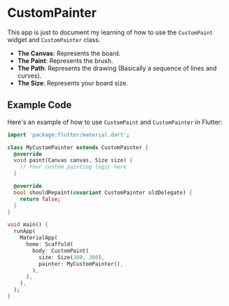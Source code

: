 # CustomPainter

This app is just to document my learning of how to use the `CustomPaint` widget and `CustomPainter` class.

- **The Canvas**: Represents the board.
- **The Paint**: Represents the brush.
- **The Path**: Represents the drawing (Basically a sequence of lines and curves).
- **The Size**: Represents your board size.

## Example Code

Here's an example of how to use `CustomPaint` and `CustomPainter` in Flutter:

```dart
import 'package:flutter/material.dart';

class MyCustomPainter extends CustomPainter {
  @override
  void paint(Canvas canvas, Size size) {
    // Your custom painting logic here
  }

  @override
  bool shouldRepaint(covariant CustomPainter oldDelegate) {
    return false;
  }
}

void main() {
  runApp(
    MaterialApp(
      home: Scaffold(
        body: CustomPaint(
          size: Size(300, 300),
          painter: MyCustomPainter(),
        ),
      ),
    ),
  );
}
```